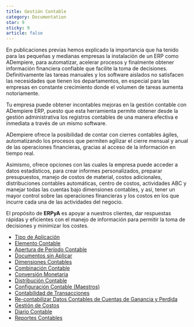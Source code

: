 ```yaml
---
title: Gestión Contable
category: Documentation
star: 9
sticky: 9
article: false
---
```


En publicaciones previas hemos explicado la importancia que ha tenido para las pequeñas y medianas empresas la instalación de un ERP como ADempiere, para automatizar, acelerar procesos y finalmente obtener información financiera confiable que facilite la toma de decisiones. Definitivamente las tareas manuales y los software aislados no satisfacen las necesidades que tienen los departamentos, en especial para las empresas en constante crecimiento donde el volumen de tareas aumenta notoriamente.

Tu empresa puede obtener incontables mejoras en la gestión contable con ADempiere ERP, puesto que esta herramienta permite obtener desde la gestión administrativa los registros contables de una manera efectiva e inmediata a través de un mismo software.

ADempiere ofrece la posibilidad de contar con cierres contables ágiles, automatizando los procesos que permiten agilizar el cierre mensual y anual de las operaciones financieras, gracias al acceso de la información en tiempo real.

Asimismo, ofrece opciones con las cuales la empresa puede acceder a datos estadísticos, para crear informes personalizados, preparar presupuestos, manejo de costos de material, costos adicionales, distribuciones contables automáticas, centro de costos, actividades ABC y manejar todas las cuentas bajo dimensiones contables, y así, tener un mayor control sobre las operaciones financieras y los costos en los que incurre cada una de las actividades del negocio.

El propósito de **ERPyA** es apoyar a nuestros clientes, dar respuestas rápidas y eficientes con el manejo de información para permitir la toma de decisiones y minimizar los costes.

- [Tipo de Aplicación](type-application)
- [Elemento Contable](element)
- [Apertura de Período Contable](opening)
- [Documentos sin Aplicar](document)
- [Dimensiones Contables](dimensions)
- [Combinación Contable](combination)
- [Conversión Monetaria](conversion)
- [Distribución Contable](distribution)
- [Configuración Contable (Maestros)](configuration)
- [Contabilidad de Transacciones](accounting)
- [Re-contabilizar Datos Contables de Cuentas de Ganancia y Perdida](revenue)
- [Gestión de Costos](costs)
- [Diario Contable](diary)
- [Reportes Contables](reports)